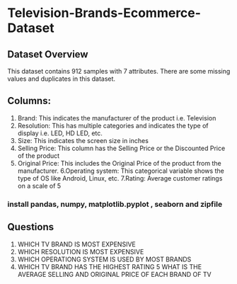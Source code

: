 # Television-Brands-Ecommerce-Dataset
## Dataset Overview
This dataset contains 912 samples with 7 attributes. There are some missing values and duplicates in this dataset.
## Columns:
1. Brand: This indicates the manufacturer of the product i.e. Television
2. Resolution: This has multiple categories and indicates the type of display i.e. LED, HD LED, etc.
3. Size: This indicates the screen size in inches
4. Selling Price: This column has the Selling Price or the Discounted Price of the product
5. Original Price: This includes the Original Price of the product from the manufacturer.
6.Operating system: This categorical variable shows the type of OS like Android, Linux, etc.
7.Rating: Average customer ratings on a scale of 5

### install pandas, numpy, matplotlib.pyplot , seaborn and zipfile
## Questions
1. WHICH TV BRAND IS MOST EXPENSIVE
2. WHICH RESOLUTION IS MOST EXPENSIVE
3. WHICH OPERATIONG SYSTEM IS USED BY MOST BRANDS
4. WHICH TV BRAND HAS THE HIGHEST RATING
5  WHAT IS THE AVERAGE SELLING AND ORIGINAL PRICE OF EACH BRAND OF TV
